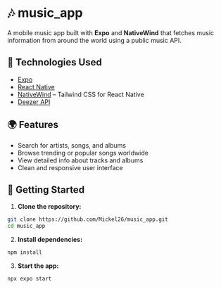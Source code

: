 # 🎶 music_app

A mobile music app built with **Expo** and **NativeWind** that fetches music information from around the world using a public music API.

## 📱 Technologies Used

- [Expo](https://expo.dev/)
- [React Native](https://reactnative.dev/)
- [NativeWind](https://www.nativewind.dev/) – Tailwind CSS for React Native
- [Deezer API](https://developers.deezer.com/api)

## 🌍 Features

- Search for artists, songs, and albums
- Browse trending or popular songs worldwide
- View detailed info about tracks and albums
- Clean and responsive user interface

## 🚀 Getting Started

1. **Clone the repository:**

```bash
git clone https://github.com/Mickel26/music_app.git
cd music_app
```

2. **Install dependencies:**

```bash
npm install
```

3. **Start the app:**

```bash
npx expo start
```
